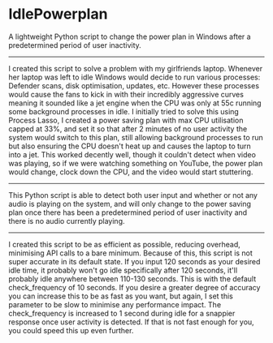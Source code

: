 # IdlePowerplan
A lightweight Python script to change the power plan in Windows after a predetermined period of user inactivity.

---

I created this script to solve a problem with my girlfriends laptop. Whenever her laptop was left to idle Windows would decide to run various processes: Defender scans, disk optimisation, updates, etc. However these processes would cause the fans to kick in with their incredibly aggressive curves meaning it sounded like a jet engine when the CPU was only at 55c running some background processes in idle. I initially tried to solve this using Process Lasso, I created a power saving plan with max CPU utilisation capped at 33%, and set it so that after 2 minutes of no user activity the system would switch to this plan, still allowing background processes to run but also ensuring the CPU doesn't heat up and causes the laptop to turn into a jet. This worked decently well, though it couldn't detect when video was playing, so if we were watching something on YouTube, the power plan would change, clock down the CPU, and the video would start stuttering.

---

This Python script is able to detect both user input and whether or not any audio is playing on the system, and will only change to the power saving plan once there has been a predetermined period of user inactivity and there is no audio currently playing.

---

I created this script to be as efficient as possible, reducing overhead, minimising API calls to a bare minimum. Because of this, this script is not super accurate in its default state. If you input 120 seconds as your desired idle time, it probably won't go idle specifically after 120 seconds, it'll probably idle anywhere between 110-130 seconds. This is with the default check_frequency of 10 seconds. If you desire a greater degree of accuracy you can increase this to be as fast as you want, but again, I set this parameter to be slow to minimise any performance impact. The check_frequency is increased to 1 second during idle for a snappier response once user activity is detected. If that is not fast enough for you, you could speed this up even further.
